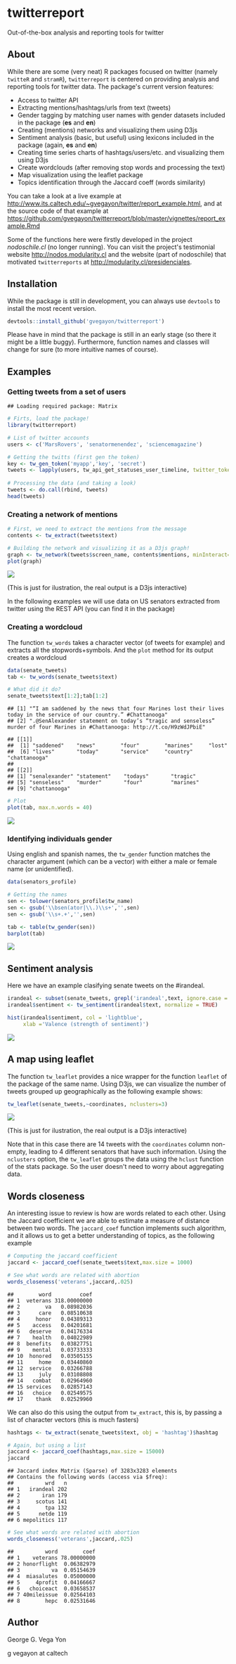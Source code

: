 twitterreport
=============

Out-of-the-box analysis and reporting tools for twitter

About
-----

While there are some (very neat) R packages focused on twitter (namely `twitteR` and `stramR`), `twitterreport` is centered on providing analysis and reporting tools for twitter data. The package's current version features:

-   Access to twitter API
-   Extracting mentions/hashtags/urls from text (tweets)
-   Gender tagging by matching user names with gender datasets included in the package (**es** and **en**)
-   Creating (mentions) networks and visualizing them using D3js
-   Sentiment analysis (basic, but useful) using lexicons included in the package (again, **es** and **en**)
-   Creating time series charts of hashtags/users/etc. and visualizing them using D3js
-   Create wordclouds (after removing stop words and processing the text)
-   Map visualization using the leaflet package
-   Topics identification through the Jaccard coeff (words similarity)

You can take a look at a live example at <http://www.its.caltech.edu/~gvegayon/twitter/report_example.html>, and at the source code of that example at <https://github.com/gvegayon/twitterreport/blob/master/vignettes/report_example.Rmd>

Some of the functions here were firstly developed in the project *nodoschile.cl* (no longer running). You can visit the project's testimonial website <http://nodos.modularity.cl> and the website (part of nodoschile) that motivated `twitterreports` at <http://modularity.cl/presidenciales>.

Installation
------------

While the package is still in development, you can always use `devtools` to install the most recent version.

``` r
devtools::install_github('gvegayon/twitterreport')
```

Please have in mind that the package is still in an early stage (so there it might be a little buggy). Furthermore, function names and classes will change for sure (to more intuitive names of course).

Examples
--------

### Getting tweets from a set of users

    ## Loading required package: Matrix

``` r
# Firts, load the package!
library(twitterreport)

# List of twitter accounts
users <- c('MarsRovers', 'senatormenendez', 'sciencemagazine')

# Getting the twitts (first gen the token)
key <- tw_gen_token('myapp','key', 'secret')
tweets <- lapply(users, tw_api_get_statuses_user_timeline, twitter_token=key)
 
# Processing the data (and taking a look)
tweets <- do.call(rbind, tweets)
head(tweets)
```

### Creating a network of mentions

``` r
# First, we need to extract the mentions from the message
contents <- tw_extract(tweets$text)

# Building the network and visualizing it as a D3js graph!
graph <- tw_network(tweets$screen_name, contents$mentions, minInteract=3)
plot(graph)
```
![](README_files/figure-markdown_github/network.png?raw=true)

(This is just for ilustration, the real output is a D3js interactive)


In the following examples we will use data on US senators extracted from twitter using the REST API (you can find it in the package)

### Creating a wordcloud

The function `tw_words` takes a character vector (of tweets for example) and extracts all the stopwords+symbols. And the `plot` method for its output creates a wordcloud

``` r
data(senate_tweets)
tab <- tw_words(senate_tweets$text)

# What did it do?
senate_tweets$text[1:2];tab[1:2]
```

    ## [1] "“I am saddened by the news that four Marines lost their lives today in the service of our country.” #Chattanooga"         
    ## [2] ".@SenAlexander statement on today’s “tragic and senseless” murder of four Marines in #Chattanooga: http://t.co/H9zWdJPbiE"

    ## [[1]]
    ##  [1] "saddened"    "news"        "four"        "marines"     "lost"       
    ##  [6] "lives"       "today"       "service"     "country"     "chattanooga"
    ## 
    ## [[2]]
    ## [1] "senalexander" "statement"    "todays"       "tragic"      
    ## [5] "senseless"    "murder"       "four"         "marines"     
    ## [9] "chattanooga"

``` r
# Plot
plot(tab, max.n.words = 40)
```

![](README_files/figure-markdown_github/wordcloud-1.png?raw=true)

### Identifying individuals gender

Using english and spanish names, the `tw_gender` function matches the character argument (which can be a vector) with either a male or female name (or unidentified).

``` r
data(senators_profile)

# Getting the names
sen <- tolower(senators_profile$tw_name)
sen <- gsub('\\bsen(ator|\\.)\\s+','',sen)
sen <- gsub('\\s+.+','',sen)

tab <- table(tw_gender(sen))
barplot(tab)
```

![](README_files/figure-markdown_github/gender-1.png?raw=true)

Sentiment analysis
------------------

Here we have an example clasifying senate tweets on the \#irandeal.

``` r
irandeal <- subset(senate_tweets, grepl('irandeal',text, ignore.case = TRUE))
irandeal$sentiment <- tw_sentiment(irandeal$text, normalize = TRUE)

hist(irandeal$sentiment, col = 'lightblue', 
     xlab ='Valence (strength of sentiment)')
```

![](README_files/figure-markdown_github/Sentiments-1.png?raw=true)

A map using leaflet
-------------------

The function `tw_leaflet` provides a nice wrapper for the function `leaflet` of
the package of the same name. Using D3js, we can visualize the number of tweets grouped up geographically as the following example shows:

``` r
tw_leaflet(senate_tweets,~coordinates, nclusters=3)
```

![](README_files/figure-markdown_github/leaflet_map.png?raw=true)

(This is just for ilustration, the real output is a D3js interactive)

Note that in this case there are 14 tweets with the `coordinates` column non-empty, leading to 4 different senators that have such information. Using the `nclusters` option, the `tw_leaflet` groups the data using the `hclust` function of the stats package. So the user doesn't need to worry about aggregating data.

Words closeness
---------------

An interesting issue to review is how are words related to each other. Using the Jaccard coefficient we are able to estimate a measure of distance between two words. The `jaccard_coef` function implements such algorithm, and it allows us to get a better understanding of topics, as the following example

``` r
# Computing the jaccard coefficient
jaccard <- jaccard_coef(senate_tweets$text,max.size = 1000)

# See what words are related with abortion
words_closeness('veterans',jaccard,.025)
```

    ##        word         coef
    ## 1  veterans 318.00000000
    ## 2        va   0.08982036
    ## 3      care   0.08510638
    ## 4     honor   0.04389313
    ## 5    access   0.04201681
    ## 6   deserve   0.04176334
    ## 7    health   0.04022989
    ## 8  benefits   0.03827751
    ## 9    mental   0.03733333
    ## 10  honored   0.03505155
    ## 11     home   0.03440860
    ## 12  service   0.03266788
    ## 13     july   0.03108808
    ## 14   combat   0.02964960
    ## 15 services   0.02857143
    ## 16   choice   0.02549575
    ## 17    thank   0.02529960

We can also do this using the output from `tw_extract`, this is, by passing a list of character vectors (this is much fasters)

``` r
hashtags <- tw_extract(senate_tweets$text, obj = 'hashtag')$hashtag

# Again, but using a list
jaccard <- jaccard_coef(hashtags,max.size = 15000)
jaccard
```

    ## Jaccard index Matrix (Sparse) of 3283x3283 elements
    ## Contains the following words (access via $freq):
    ##          wrd   n
    ## 1   irandeal 202
    ## 2       iran 179
    ## 3     scotus 141
    ## 4        tpa 132
    ## 5      netde 119
    ## 6 mepolitics 117

``` r
# See what words are related with abortion
words_closeness('veterans',jaccard,.025)
```

    ##          word        coef
    ## 1    veterans 78.00000000
    ## 2 honorflight  0.06382979
    ## 3          va  0.05154639
    ## 4  miasalutes  0.05000000
    ## 5     4profit  0.04166667
    ## 6   choiceact  0.03658537
    ## 7 40mileissue  0.02564103
    ## 8        hepc  0.02531646

Author
------

George G. Vega Yon

g vegayon at caltech
